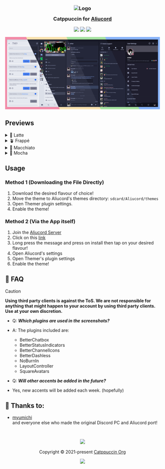 <h3 align="center">
	<img src="https://raw.githubusercontent.com/catppuccin/catppuccin/main/assets/logos/exports/1544x1544_circle.png" width="100" alt="Logo"/><br/>
	<img src="https://raw.githubusercontent.com/catppuccin/catppuccin/main/assets/misc/transparent.png" height="30" width="0px"/>
	Catppuccin for <a href="https://github.com/Aliucord/Aliucord">Aliucord</a>
	<img src="https://raw.githubusercontent.com/catppuccin/catppuccin/main/assets/misc/transparent.png" height="30" width="0px"/>
</h3>

<p align="center">
    <a href="https://github.com/myumichi/aliucord/stargazers"><img src="https://img.shields.io/github/stars/myumichi/aliucord?colorA=363a4f&colorB=b7bdf8&style=for-the-badge"></a>
    <a href="https://github.com/myumichi/aliucord/issues"><img src="https://img.shields.io/github/issues/myumichi/aliucord?colorA=363a4f&colorB=f5a97f&style=for-the-badge"></a>
    <a href="https://github.com/myumichi/aliucord/contributors"><img src="https://img.shields.io/github/contributors/myumichi/aliucord?colorA=363a4f&colorB=a6da95&style=for-the-badge"></a>
</p>

<p align="center">
  <img src="https://raw.githubusercontent.com/myumichi/Aliucord/main/assets/preview.webp"/>
</p>

## Previews

<details>
<summary>🌻 Latte</summary>
<img src="https://raw.githubusercontent.com/myumichi/aliucord/main/assets/latte-preview.webp"/>
</details>
<details>
<summary>🪴 Frappé</summary>
<img src="https://raw.githubusercontent.com/myumichi/aliucord/main/assets/frappe-preview.webp"/>
</details>
<details>
<summary>🌺 Macchiato</summary>
<img src="https://raw.githubusercontent.com/myumichi/aliucord/main/assets/macchiato-preview.webp"/>
</details>
<details>
<summary>🌿 Mocha</summary>
<img src="https://raw.githubusercontent.com/myumichi/aliucord/main/assets/mocha-preview.webp"/>
</details>

## Usage

### Method 1 (Downloading the File Directly)
1. Download the desired flavour of choice!
2. Move the theme to Aliucord's themes directory: `sdcard/Aliucord/themes`
3. Open Themer plugin settings.
4. Enable the theme!

### Method 2 (Via the App itself)
1. Join the [Aliucord Server](https://discord.com/invite/EsNDvBaHVU)
2. Click on this [link](https://discord.com/channels/811255666990907402/824357609778708580/1020200793338548304)
4. Long press the message and press on install then tap on your desired flavour!
5. Open Aliucord's settings
6. Open Themer's plugin settings
7. Enable the theme!

## 🙋 FAQ 

> [!CAUTION]
> **Using third party clients is against the ToS. We are not responsible for anything that might happen to your account by using third party clients. Use at your own discretion.**

- Q: **_Which plugins are used in the screenshots?_**
- A: The plugins included are:
  - BetterChatbox
  - BetterStatusIndicators
  - BetterChannelIcons
  - BetterDashless
  - NoBurnIn
  - LayoutController
  - SquareAvatars

- Q: **_Will other accents be added in the future?_**
- Yes, new accents will be added each week. (hopefully)

## 💝 Thanks to:

- [myumichi](https://github.com/myumichi) <br>
and everyone else who made the original Discord PC and Aliucord port!

&nbsp;

<p align="center"><img src="https://raw.githubusercontent.com/catppuccin/catppuccin/main/assets/footers/gray0_ctp_on_line.svg?sanitize=true" /></p>
<p align="center">Copyright &copy; 2021-present <a href="https://github.com/catppuccin" target="_blank">Catppuccin Org</a>
<p align="center"><a href="https://github.com/catppuccin/catppuccin/blob/main/LICENSE"><img src="https://img.shields.io/static/v1.svg?style=for-the-badge&label=License&message=MIT&logoColor=d9e0ee&colorA=363a4f&colorB=b7bdf8"/></a></p>
